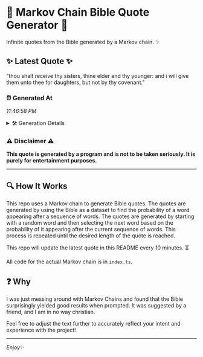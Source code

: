 # 📖 Markov Chain Bible Quote Generator 📖

Infinite quotes from the Bible generated by a Markov chain. ✨

## ✨ Latest Quote ✨
"thou shalt receive thy sisters, thine elder and thy younger: and i will give them unto thee for daughters, but not by thy covenant."

### ⏰ Generated At
*11:46:58 PM*

<details>
    <summary>🛠️ Generation Details</summary>
    <p>
        <strong>🌱 Seed:</strong> thou<br>
        <strong>🔄 Iterations:</strong> 23<br>
        <strong>📜 Context History:</strong><br>[ thou ]: shalt<br>[ thou, shalt ]: receive<br>[ thou, shalt, receive ]: thy<br>[ thou, shalt, receive, thy ]: sisters,<br>[ thou, shalt, receive, thy, sisters, ]: thine<br>[ thou, shalt, receive, thy, sisters,, thine ]: elder<br>[ shalt, receive, thy, sisters,, thine, elder ]: and<br>[ receive, thy, sisters,, thine, elder, and ]: thy<br>[ thy, sisters,, thine, elder, and, thy ]: younger:<br>[ sisters,, thine, elder, and, thy, younger: ]: and<br>[ thine, elder, and, thy, younger:, and ]: i<br>[ elder, and, thy, younger:, and, i ]: will<br>[ and, thy, younger:, and, i, will ]: give<br>[ thy, younger:, and, i, will, give ]: them<br>[ younger:, and, i, will, give, them ]: unto<br>[ and, i, will, give, them, unto ]: thee<br>[ i, will, give, them, unto, thee ]: for<br>[ will, give, them, unto, thee, for ]: daughters,<br>[ give, them, unto, thee, for, daughters, ]: but<br>[ them, unto, thee, for, daughters,, but ]: not<br>[ unto, thee, for, daughters,, but, not ]: by<br>[ thee, for, daughters,, but, not, by ]: thy<br>[ for, daughters,, but, not, by, thy ]: covenant.<br>
    </p>
</details>

### ⚠️ Disclaimer ⚠️
**This quote is generated by a program and is not to be taken seriously. It is purely for entertainment purposes.**

---

## 🔍 How It Works

This repo uses a Markov chain to generate Bible quotes. The quotes are generated by using the Bible as a dataset to find the probability of a word appearing after a sequence of words. The quotes are generated by starting with a random word and then selecting the next word based on the probability of it appearing after the current sequence of words. This process is repeated until the desired length of the quote is reached.

This repo will update the latest quote in this README every 10 minutes. ⏳

All code for the actual Markov chain is in `index.ts`.

## ❓ Why

I was just messing around with Markov Chains and found that the Bible surprisingly yielded good results when prompted. 
It was suggested by a friend, and I am in no way christian.

Feel free to adjust the text further to accurately reflect your intent and experience with the project!

---

*Enjoy*✨

